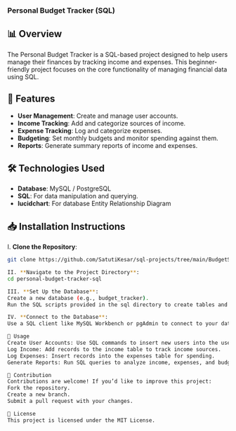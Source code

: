 ### Personal Budget Tracker (SQL)

## 📊 Overview

The Personal Budget Tracker is a SQL-based project designed to help users manage their finances by tracking income and expenses.
This beginner-friendly project focuses on the core functionality of managing financial data using SQL.

## 🚀 Features

- **User Management**: Create and manage user accounts.
- **Income Tracking**: Add and categorize sources of income.
- **Expense Tracking**: Log and categorize expenses.
- **Budgeting**: Set monthly budgets and monitor spending against them.
- **Reports**: Generate summary reports of income and expenses.

## 🛠️ Technologies Used

- **Database**: MySQL / PostgreSQL
- **SQL**: For data manipulation and querying.
- **lucidchart**: For database Entity Relationship Diagram

## 📥 Installation Instructions

I. **Clone the Repository**:
   ```bash
   git clone https://github.com/SatutiKesar/sql-projects/tree/main/BudgetSQL

II. **Navigate to the Project Directory**:
cd personal-budget-tracker-sql

III. **Set Up the Database**:
Create a new database (e.g., budget_tracker).
Run the SQL scripts provided in the sql directory to create tables and insert initial data.

IV. **Connect to the Database**:
Use a SQL client like MySQL Workbench or pgAdmin to connect to your database.

📖 Usage
Create User Accounts: Use SQL commands to insert new users into the users table.
Log Income: Add records to the income table to track income sources.
Log Expenses: Insert records into the expenses table for spending.
Generate Reports: Run SQL queries to analyze income, expenses, and budgets.

🤝 Contribution
Contributions are welcome! If you’d like to improve this project:
Fork the repository.
Create a new branch.
Submit a pull request with your changes.

📜 License
This project is licensed under the MIT License.
